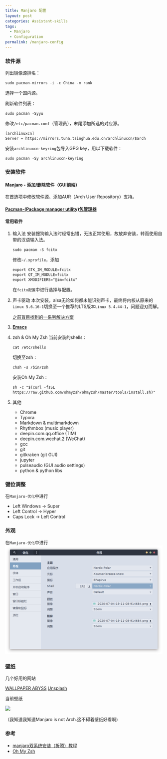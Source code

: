 ```yaml
---
title: Manjaro 配置
layout: post
categories: Assistant-skills
tags: 
  - Manjaro
  - Configuration
permalink: /manjaro-config
---
```

<!-- more -->

### 软件源 ###
列出镜像源排名：

``` shell
sudo pacman-mirrors -i -c China -m rank
```
选择一个国内源。

刷新软件列表：

``` shell
sudo pacman -Syyu
```

修改`/etc/pacman.conf`（管理员），末尾添加所选的对应源。

``` text
[archlinuxcn]
Server = https://mirrors.tuna.tsinghua.edu.cn/archlinuxcn/$arch
```

安装`archlinuxcn-keyring`包导入GPG key，用以下载软件：
``` shell
sudo pacman -Sy archlinuxcn-keyring
```

### 安装软件 ###

#### Manjaro - 添加/删除软件（GUI前端） ####
在首选项中修改软件源、添加AUR（Arch User Repository）支持。

#### [Pacman-(Package manager utility)包管理器](https://lander-hatsune.github.io/pacman) ####

#### 常用软件 ####
1. 输入法
    安装搜狗输入法时经常出错，无法正常使用，故放弃安装，转而使用自带的汉语输入法。
   
    ``` shell
    sudo pacman -S fcitx
    ```
   
    修改`~/.xprofile`，添加

    ```
    export GTK_IM_MODULE=fcitx
    export QT_IM_MODULE=fcitx
    export XMODIFIERS="@im=fcitx"
    ```
    
    在`fcitx配置`中进行选择与配置。
    
2. 声卡驱动
    本次安装，alsa无论如何都未能识别声卡，最终将内核从原来的`Linux 5.6.16-1`切换至一个推荐的LTS版本`Linux 5.4.44-1`，问题迎刃而解。
    
    [之前盲目找到的一系列解决方案](https://askubuntu.com/questions/57810/how-to-fix-no-soundcards-found)
    
3. [**Emacs**](https://lander-hatsune.github.io/emacs-config)

4. zsh & Oh My Zsh
    当前安装的shells：

    ``` shell
    cat /etc/shells
    ```
    
    切换至zsh：

    ``` shell
    chsh -s /bin/zsh
    ```
    
    安装Oh My Zsh：

    ``` shell
    sh -c "$(curl -fsSL https://raw.github.com/ohmyzsh/ohmyzsh/master/tools/install.sh)"
    ```
    
5. 其他
    - Chrome
    - Typora
    - Markdown & multimarkdown
    - Rhythmbox (music player)
    - deepin.com.qq.office (TIM)
    - deepin.com.wechat.2 (WeChat)
    - gcc
    - git
    - gitkraken (git GUI)
    - jupyter
    - pulseaudio (GUI audio settings)
    - python & python libs
    
### 键位调整 ###

在`Manjaro-优化`中进行

- Left Windows -> Super
- Left Control -> Hyper
- Caps Lock -> Left Control

### 外观 ###

在`Manjaro-优化`中进行
![](/figures/manjaro-config-appearance.png)

### 壁纸 ###

几个好用的网站

[WALLPAPER ABYSS](https://wall.alphacoders.com/)
[Unsplash](https://unsplash.com/)

当前壁纸

![](/figures/manjaro-config-wallpaper.png)

（我知道我知道Manjaro is not Arch.这不碍着壁纸好看啊)


### 参考 ###
- [manjaro双系统安装（折腾）教程](https://www.cnblogs.com/HGNET/p/12712977.html)
- [Oh My Zsh](https://ohmyz.sh/)
    
